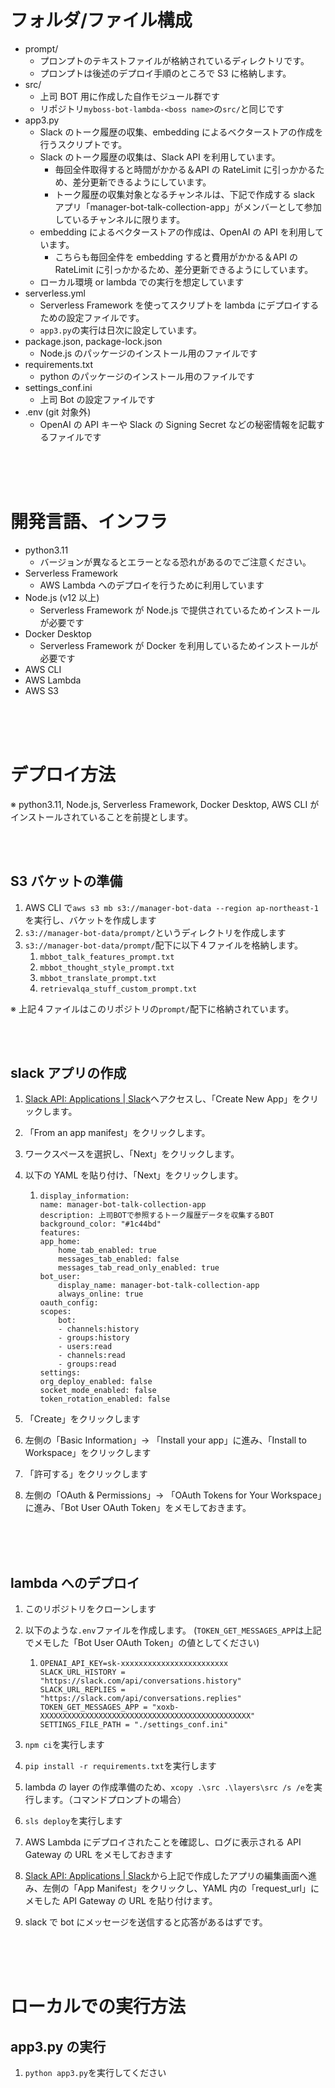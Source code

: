 # フォルダ/ファイル構成

- prompt/
  - プロンプトのテキストファイルが格納されているディレクトリです。
  - プロンプトは後述のデプロイ手順のところで S3 に格納します。
- src/
  - 上司 BOT 用に作成した自作モジュール群です
  - リポジトリ`myboss-bot-lambda-<boss name>`の`src/`と同じです
- app3.py
  - Slack のトーク履歴の収集、embedding によるベクターストアの作成を行うスクリプトです。
  - Slack のトーク履歴の収集は、Slack API を利用しています。
    - 毎回全件取得すると時間がかかる＆API の RateLimit に引っかかるため、差分更新できるようにしています。
    - トーク履歴の収集対象となるチャンネルは、下記で作成する slack アプリ「manager-bot-talk-collection-app」がメンバーとして参加しているチャンネルに限ります。
  - embedding によるベクターストアの作成は、OpenAI の API を利用しています。
    - こちらも毎回全件を embedding すると費用がかかる＆API の RateLimit に引っかかるため、差分更新できるようにしています。
  - ローカル環境 or lambda での実行を想定しています
- serverless.yml
  - Serverless Framework を使ってスクリプトを lambda にデプロイするための設定ファイルです。
  - `app3.py`の実行は日次に設定しています。
- package.json, package-lock.json
  - Node.js のパッケージのインストール用のファイルです
- requirements.txt
  - python のパッケージのインストール用のファイルです
- settings_conf.ini
  - 上司 Bot の設定ファイルです
- .env (git 対象外)
  - OpenAI の API キーや Slack の Signing Secret などの秘密情報を記載するファイルです

<br/>
<br/>
<br/>

# 開発言語、インフラ

- python3.11
  - バージョンが異なるとエラーとなる恐れがあるのでご注意ください。
- Serverless Framework
  - AWS Lambda へのデプロイを行うために利用しています
- Node.js (v12 以上)
  - Serverless Framework が Node.js で提供されているためインストールが必要です
- Docker Desktop
  - Serverless Framework が Docker を利用しているためインストールが必要です
- AWS CLI
- AWS Lambda
- AWS S3

<br/>
<br/>
<br/>

# デプロイ方法

※ python3.11, Node.js, Serverless Framework, Docker Desktop, AWS CLI がインストールされていることを前提とします。

<br/>
<br/>

## S3 バケットの準備

1. AWS CLI で`aws s3 mb s3://manager-bot-data --region ap-northeast-1`を実行し、バケットを作成します
2. `s3://manager-bot-data/prompt/`というディレクトリを作成します
3. `s3://manager-bot-data/prompt/`配下に以下４ファイルを格納します。
   1. `mbbot_talk_features_prompt.txt`
   2. `mbbot_thought_style_prompt.txt`
   3. `mbbot_translate_prompt.txt`
   4. `retrievalqa_stuff_custom_prompt.txt`

※ 上記４ファイルはこのリポジトリの`prompt/`配下に格納されています。

<br/>
<br/>

## slack アプリの作成

1. [Slack API: Applications | Slack](https://api.slack.com/apps)へアクセスし、「Create New App」をクリックします。
2. 「From an app manifest」をクリックします。
3. ワークスペースを選択し、「Next」をクリックします。
4. 以下の YAML を貼り付け、「Next」をクリックします。

   1. ```
      display_information:
      name: manager-bot-talk-collection-app
      description: 上司BOTで参照するトーク履歴データを収集するBOT
      background_color: "#1c44bd"
      features:
      app_home:
          home_tab_enabled: true
          messages_tab_enabled: false
          messages_tab_read_only_enabled: true
      bot_user:
          display_name: manager-bot-talk-collection-app
          always_online: true
      oauth_config:
      scopes:
          bot:
          - channels:history
          - groups:history
          - users:read
          - channels:read
          - groups:read
      settings:
      org_deploy_enabled: false
      socket_mode_enabled: false
      token_rotation_enabled: false
      ```

5. 「Create」をクリックします
6. 左側の「Basic Information」-> 「Install your app」に進み、「Install to Workspace」をクリックします
7. 「許可する」をクリックします
8. 左側の「OAuth & Permissions」-> 「OAuth Tokens for Your Workspace」に進み、「Bot User OAuth Token」をメモしておきます。

<br/>
<br/>
<br/>

## lambda へのデプロイ

1. このリポジトリをクローンします
2. 以下のような`.env`ファイルを作成します。
   (`TOKEN_GET_MESSAGES_APP`は上記でメモした「Bot User OAuth Token」の値としてください)

   1. ```
      OPENAI_API_KEY=sk-xxxxxxxxxxxxxxxxxxxxxxxx
      SLACK_URL_HISTORY = "https://slack.com/api/conversations.history"
      SLACK_URL_REPLIES = "https://slack.com/api/conversations.replies"
      TOKEN_GET_MESSAGES_APP = "xoxb-XXXXXXXXXXXXXXXXXXXXXXXXXXXXXXXXXXXXXXXXXXXXXXX"
      SETTINGS_FILE_PATH = "./settings_conf.ini"
      ```

3. `npm ci`を実行します
4. `pip install -r requirements.txt`を実行します
5. lambda の layer の作成準備のため、`xcopy .\src .\layers\src /s /e`を実行します。（コマンドプロンプトの場合）
6. `sls deploy`を実行します
7. AWS Lambda にデプロイされたことを確認し、ログに表示される API Gateway の URL をメモしておきます
8. [Slack API: Applications | Slack](https://api.slack.com/apps)から上記で作成したアプリの編集画面へ進み、左側の「App Manifest」をクリックし、YAML 内の「request_url」にメモした API Gateway の URL を貼り付けます。
9. slack で bot にメッセージを送信すると応答があるはずです。

<br/>
<br/>
<br/>

# ローカルでの実行方法

## app3.py の実行

1. `python app3.py`を実行してください
